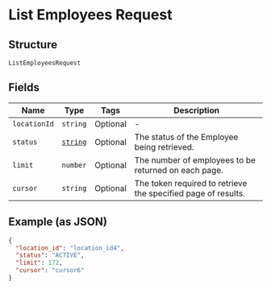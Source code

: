 
# List Employees Request

## Structure

`ListEmployeesRequest`

## Fields

| Name | Type | Tags | Description |
|  --- | --- | --- | --- |
| `locationId` | `string` | Optional | - |
| `status` | [`string`](/doc/models/employee-status.md) | Optional | The status of the Employee being retrieved. |
| `limit` | `number` | Optional | The number of employees to be returned on each page. |
| `cursor` | `string` | Optional | The token required to retrieve the specified page of results. |

## Example (as JSON)

```json
{
  "location_id": "location_id4",
  "status": "ACTIVE",
  "limit": 172,
  "cursor": "cursor6"
}
```

